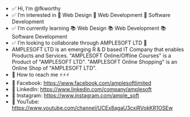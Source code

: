 - ✅ Hi, I’m @fkworthy
- ✅ I’m interested in 🚀 Web Design 🚀 Web Development 🚀 Software Development
- ✅ I’m currently learning 📚 Web Design 📚 Web Development 📚 Software Development 
- ✅ I’m looking to collaborate through AMPLESOFT LTD 💜
- AMPLESOFT LTD is an emerging R & D based IT Company that enables Products and Services.
"AMPLESOFT Online/Offline Courses" is a Product of "AMPLESOFT LTD".
"AMPLESOFT Online Shopping" is an Online Shop of "AMPLESOFT LTD".
- 📢 How to reach me ⚡⚡⚡
- 📣 Facebook: https://www.facebook.com/amplesoftlimited
- 📣 LinkedIn: https://www.linkedin.com/company/amplesoft
- 📣 Instagram: https://www.instagram.com/ample_soft
- 📣 YouTube: https://www.youtube.com/channel/UCEx8agaU3cxiRVokKR1OSEw
<!---
fkworthy/fkworthy is a 🎉 special 🎉 repository because its `README.md` (this file) appears on your GitHub profile.
You can click the Preview link to take a look at your changes.
--->
